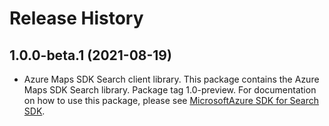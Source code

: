 # Release History

## 1.0.0-beta.1 (2021-08-19)

- Azure Maps SDK Search client library. This package contains the Azure Maps SDK Search library. Package tag 1.0-preview. For documentation on how to use this package, please see [MicrosoftAzure SDK for Search SDK](https://docs.microsoft.com/en-us/rest/api/maps/search).

